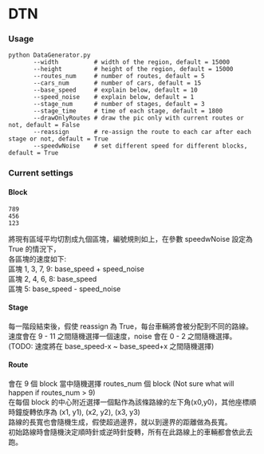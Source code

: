 # DTN

### Usage
```
python DataGenerator.py
       --width          # width of the region, default = 15000
       --height         # height of the region, default = 15000
       --routes_num     # number of routes, default = 5
       --cars_num       # number of cars, default = 15
       --base_speed     # explain below, default = 10
       --speed_noise    # explain below, default = 1
       --stage_num      # number of stages, default = 3
       --stage_time     # time of each stage, default = 1800
       --drawOnlyRoutes # draw the pic only with current routes or not, default = False
       --reassign       # re-assign the route to each car after each stage or not, default = True
       --speedwNoise    # set different speed for different blocks, default = True
```

### Current settings

#### Block
```
789
456
123
```
將現有區域平均切割成九個區塊，編號規則如上，在參數 speedwNoise 設定為 True 的情況下，\
各區塊的速度如下:\
區塊 1, 3, 7, 9: base_speed + speed_noise \
區塊 2, 4, 6, 8: base_speed \
區塊 5: base_speed - speed_noise

#### Stage
每一階段結束後，假使 reassign 為 True，每台車輛將會被分配到不同的路線。\
速度會在 9 - 11 之間隨機選擇一個速度，noise 會在 0 - 2 之間隨機選擇。 \
(TODO: 速度將在 base_speed-x ~ base_speed+x 之間隨機選擇)

#### Route
會在 9 個 block 當中隨機選擇 routes_num 個 block (Not sure what will happen if routes_num > 9)\
在每個 block 的中心附近選擇一個點作為該條路線的左下角(x0,y0)，其他座標順時鐘旋轉依序為 (x1, y1), (x2, y2), (x3, y3)\
路線的長寬也會隨機生成，假使超過邊界，就以到邊界的距離做為長寬。\
初始路線時會隨機決定順時針或逆時針旋轉，所有在此路線上的車輛都會依此去跑。
